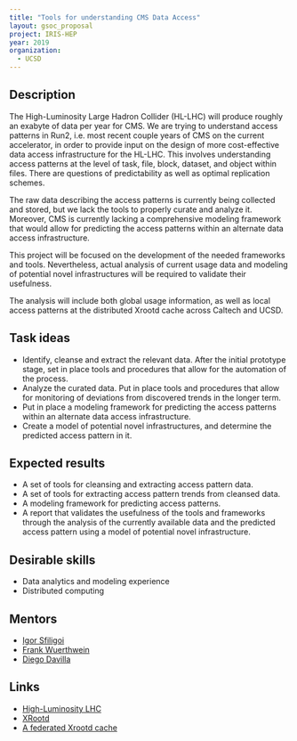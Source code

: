 ```yaml
---
title: "Tools for understanding CMS Data Access"
layout: gsoc_proposal
project: IRIS-HEP
year: 2019
organization:
  - UCSD
---
```


## Description

The High-Luminosity Large Hadron Collider (HL-LHC) will produce roughly an
exabyte of data per year for CMS. We are trying to understand access patterns in
Run2, i.e. most recent couple years of CMS on the current accelerator, in order
to provide input on the design of more cost-effective data access infrastructure
for the HL-LHC. This involves understanding access patterns at the level of
task, file, block, dataset, and object within files. There are questions of
predictability as well as optimal replication schemes.

The raw data describing the access patterns is currently being collected and
stored, but we lack the tools to properly curate and analyze it. Moreover, CMS
is currently lacking a comprehensive modeling framework that would allow for
predicting the access patterns within an alternate data access infrastructure.

This project will be focused on the development of the needed frameworks and
tools. Nevertheless, actual analysis of current usage data and modeling of
potential novel infrastructures will be required to validate their usefulness.

The analysis will include both global usage information, as well as local access
patterns at the distributed Xrootd cache across Caltech and UCSD.

## Task ideas

- Identify, cleanse and extract the relevant data. After the initial prototype
  stage, set in place tools and procedures that allow for the automation of the
  process.
- Analyze the curated data. Put in place tools and procedures that allow for
  monitoring of deviations from discovered trends in the longer term.
- Put in place a modeling framework for predicting the access patterns within an
  alternate data access infrastructure.
- Create a model of potential novel infrastructures, and determine the predicted
  access pattern in it.

## Expected results

- A set of tools for cleansing and extracting access pattern data.
- A set of tools for extracting access pattern trends from cleansed data.
- A modeling framework for predicting access patterns.
- A report that validates the usefulness of the tools and frameworks through the
  analysis of the currently available data and the predicted access pattern
  using a model of potential novel infrastructure.

## Desirable skills

- Data analytics and modeling experience
- Distributed computing

## Mentors

- [Igor Sfiligoi](mailto:igor.sfiligoi@gmail.com)
- [Frank Wuerthwein](mailto:fkw@ucsd.edu)
- [Diego Davilla](mailto:davila.foyo@gmail.com)

## Links

- [High-Luminosity LHC](https://home.cern/science/accelerators/high-luminosity-lhc)
- [XRootd](http://xrootd.org)
- [A federated Xrootd cache](http://inspirehep.net/record/1699845)
